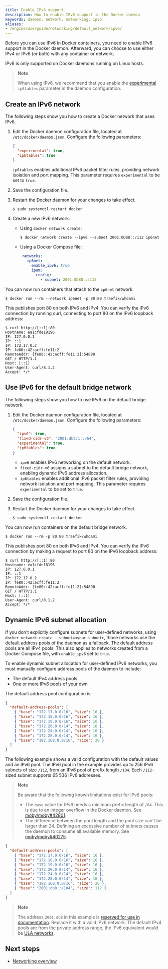 ```yaml
---
title: Enable IPv6 support
description: How to enable IPv6 support in the Docker daemon
keywords: daemon, network, networking, ipv6
aliases:
- /engine/userguide/networking/default_network/ipv6/
---
```


Before you can use IPv6 in Docker containers, you need to
enable IPv6 support in the Docker daemon. Afterward, you can choose to use
either IPv4 or IPv6 (or both) with any container or network.

IPv6 is only supported on Docker daemons running on Linux hosts.

> **Note**
>
> When using IPv6, we recommend that you enable the
> [experimental](../../release-lifecycle.md#experimental)
> `ip6tables` parameter in the daemon configuration.

## Create an IPv6 network

The following steps show you how to create a Docker network that uses IPv6.

1. Edit the Docker daemon configuration file,
   located at `/etc/docker/daemon.json`. Configure the following parameters:

   ```json
   {
     "experimental": true,
     "ip6tables": true
   }
   ```

   `ip6tables` enables additional IPv6 packet filter rules, providing network
   isolation and port mapping. This parameter requires `experimental` to be
   set to `true`.

2. Save the configuration file.
3. Restart the Docker daemon for your changes to take effect.

   ```console
   $ sudo systemctl restart docker
   ```

4. Create a new IPv6 network.

   - Using `docker network create`:

     ```console
     $ docker network create --ipv6 --subnet 2001:0DB8::/112 ip6net
     ```

   - Using a Docker Compose file:

     ```yaml
      networks:
        ip6net:
          enable_ipv6: true
          ipam:
            config:
              - subnet: 2001:0DB8::/112
     ```

You can now run containers that attach to the `ip6net` network.

```console
$ docker run --rm --network ip6net -p 80:80 traefik/whoami
```

This publishes port 80 on both IPv6 and IPv4.
You can verify the IPv6 connection by running curl,
connecting to port 80 on the IPv6 loopback address:

```console
$ curl http://[::1]:80
Hostname: ea1cfde18196
IP: 127.0.0.1
IP: ::1
IP: 172.17.0.2
IP: fe80::42:acff:fe11:2
RemoteAddr: [fe80::42:acff:fe11:2]:54890
GET / HTTP/1.1
Host: [::1]
User-Agent: curl/8.1.2
Accept: */*
```

## Use IPv6 for the default bridge network

The following steps show you how to use IPv6 on the default bridge network.

1. Edit the Docker daemon configuration file,
   located at `/etc/docker/daemon.json`. Configure the following parameters:

   ```json
   {
     "ipv6": true,
     "fixed-cidr-v6": "2001:db8:1::/64",
     "experimental": true,
     "ip6tables": true
   }
   ```

   - `ipv6` enables IPv6 networking on the default network.
   - `fixed-cidr-v6` assigns a subnet to the default bridge network,
     enabling dynamic IPv6 address allocation.
   - `ip6tables` enables additional IPv6 packet filter rules, providing network
     isolation and port mapping. This parameter requires `experimental` to be
     set to `true`.

2. Save the configuration file.
3. Restart the Docker daemon for your changes to take effect.

   ```console
   $ sudo systemctl restart docker
   ```

You can now run containers on the default bridge network.

```console
$ docker run --rm -p 80:80 traefik/whoami
```

This publishes port 80 on both IPv6 and IPv4.
You can verify the IPv6 connection by making a request
to port 80 on the IPv6 loopback address:

```console
$ curl http://[::1]:80
Hostname: ea1cfde18196
IP: 127.0.0.1
IP: ::1
IP: 172.17.0.2
IP: fe80::42:acff:fe11:2
RemoteAddr: [fe80::42:acff:fe11:2]:54890
GET / HTTP/1.1
Host: [::1]
User-Agent: curl/8.1.2
Accept: */*
```

## Dynamic IPv6 subnet allocation

If you don't explicitly configure subnets for user-defined networks,
using `docker network create --subnet=<your-subnet>`,
those networks use the default address pools of the daemon as a fallback.
The default address pools are all IPv4 pools.
This also applies to networks created from a Docker Compose file,
with `enable_ipv6` set to `true`.

To enable dynamic subnet allocation for user-defined IPv6 networks,
you must manually configure address pools of the daemon to include:

- The default IPv4 address pools
- One or more IPv6 pools of your own

The default address pool configuration is:

```json
{
  "default-address-pools": [
    { "base": "172.17.0.0/16", "size": 16 },
    { "base": "172.18.0.0/16", "size": 16 },
    { "base": "172.19.0.0/16", "size": 16 },
    { "base": "172.20.0.0/14", "size": 16 },
    { "base": "172.24.0.0/14", "size": 16 },
    { "base": "172.28.0.0/14", "size": 16 },
    { "base": "192.168.0.0/16", "size": 20 }
  ]
}
```

The following example shows a valid configuration with the default values and
an IPv6 pool. The IPv6 pool in the example provides up to 256 IPv6 subnets of
size `/112`, from an IPv6 pool of prefix length `/104`. Each `/112`-sized
subnet supports 65 536 IPv6 addresses.

> **Note**
>
> Be aware that the following known limitations exist for IPv6 pools:
>
> - The `base` value for IPv6 needs a minimum prefix length of `/64`.
>   This is due to an integer overflow in the Docker daemon.
>   See [moby/moby#42801](https://github.com/moby/moby/issues/42801).
> - The difference between the pool length and the pool size can't be larger
>   than 24. Defining an excessive number of subnets causes the daemon to
>   consume all available memory.
>   See [moby/moby#40275](https://github.com/moby/moby/issues/40275).

```json
{
  "default-address-pools": [
    { "base": "172.17.0.0/16", "size": 16 },
    { "base": "172.18.0.0/16", "size": 16 },
    { "base": "172.19.0.0/16", "size": 16 },
    { "base": "172.20.0.0/14", "size": 16 },
    { "base": "172.24.0.0/14", "size": 16 },
    { "base": "172.28.0.0/14", "size": 16 },
    { "base": "192.168.0.0/16", "size": 20 },
    { "base": "2001:db8::/104", "size": 112 }
  ]
}
```

> **Note**
>
> The address `2001:db8` in this example is
> [reserved for use in documentation][wikipedia-ipv6-reserved].
> Replace it with a valid IPv6 network.
> The default IPv4 pools are from the private address range,
> the IPv6 equivalent would be [ULA networks][wikipedia-ipv6-ula].

[wikipedia-ipv6-reserved]: https://en.wikipedia.org/wiki/Reserved_IP_addresses#IPv6
[wikipedia-ipv6-ula]: https://en.wikipedia.org/wiki/Unique_local_address

## Next steps

- [Networking overview](../../network/_index.md)
